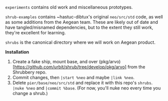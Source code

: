 `experiments` contains old work and miscellaneous prototypes.

`shrub-examples` contains ~hastuc-dibtux's original `neo/src/std` code, as well as some additions from the Aegean team. These are likely out of date and have tangled/misnamed dependencies, but to the extent they still work, they're excellent for learning.

`shrubs` is the canonical directory where we will work on Aegean product.

**Installation**

1. Create a fake ship, mount base, and over (pkg/arvo)[https://github.com/urbit/shrub/tree/develop/pkg/arvo] from the Shrubbery repo.
2. Commit changes, then `|start %neo` and maybe `|link %neo`.
3. Delete `pier/base/neo/src/std` and replace it with this repo's `shrubs`. `|nuke %neo` and `|commit %base`. (For now, you'll nuke neo every time you change a shrub.)
